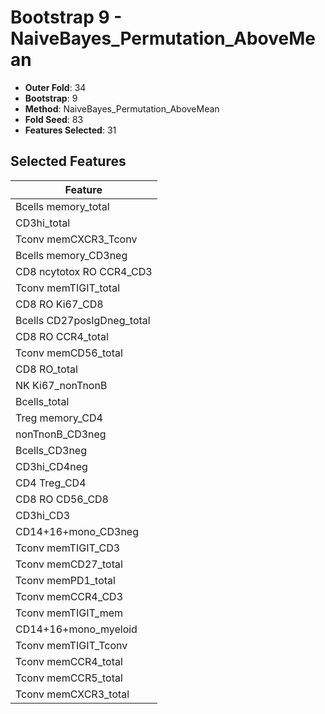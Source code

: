 # Bootstrap 9 - NaiveBayes_Permutation_AboveMean

- **Outer Fold**: 34
- **Bootstrap**: 9
- **Method**: NaiveBayes_Permutation_AboveMean
- **Fold Seed**: 83
- **Features Selected**: 31

## Selected Features

| Feature |
|---------|
| Bcells memory_total |
| CD3hi_total |
| Tconv memCXCR3_Tconv |
| Bcells memory_CD3neg |
| CD8 ncytotox RO CCR4_CD3 |
| Tconv memTIGIT_total |
| CD8 RO Ki67_CD8 |
| Bcells CD27posIgDneg_total |
| CD8 RO CCR4_total |
| Tconv memCD56_total |
| CD8 RO_total |
| NK Ki67_nonTnonB |
| Bcells_total |
| Treg memory_CD4 |
| nonTnonB_CD3neg |
| Bcells_CD3neg |
| CD3hi_CD4neg |
| CD4 Treg_CD4 |
| CD8 RO CD56_CD8 |
| CD3hi_CD3 |
| CD14+16+mono_CD3neg |
| Tconv memTIGIT_CD3 |
| Tconv memCD27_total |
| Tconv memPD1_total |
| Tconv memCCR4_CD3 |
| Tconv memTIGIT_mem |
| CD14+16+mono_myeloid |
| Tconv memTIGIT_Tconv |
| Tconv memCCR4_total |
| Tconv memCCR5_total |
| Tconv memCXCR3_total |
